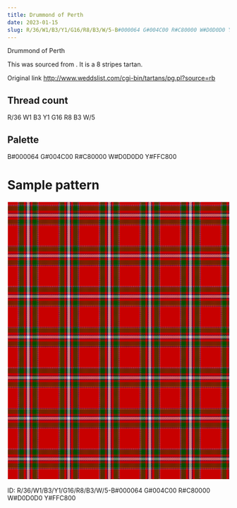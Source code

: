 ```yaml
---
title: Drummond of Perth
date: 2023-01-15
slug: R/36/W1/B3/Y1/G16/R8/B3/W/5-B#000064 G#004C00 R#C80000 W#D0D0D0 Y#FFC800
---
```

Drummond of Perth

This was sourced from <no value>.  It is a 8 stripes tartan.

Original link http://www.weddslist.com/cgi-bin/tartans/pg.pl?source=rb

## Thread count
R/36 W1 B3 Y1 G16 R8 B3 W/5

## Palette
B#000064 G#004C00 R#C80000 W#D0D0D0 Y#FFC800

# Sample pattern

![Tartan detail](tartan.png "R/36 W1 B3 Y1 G16 R8 B3 W/5 tartan")

ID: R/36/W1/B3/Y1/G16/R8/B3/W/5-B#000064 G#004C00 R#C80000 W#D0D0D0 Y#FFC800